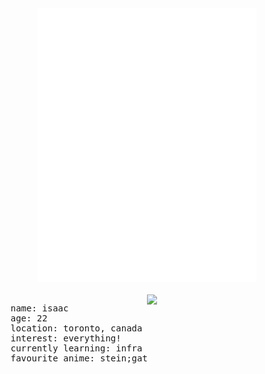 <div align="center">
  <img src="assets/.inline_braille.svg" width="350" alt="braille art" />
  <br></br>

  <img align="right" width="50%" src="https://streak-stats.demolab.com?user=akuwuh&theme=radical&date_format=n%2Fj%5B%2FY%5D&border=EB545400&fire=FB4290&dates=AF83EBC0&stroke=530C5368&background=45%2C141421%2C0C0C13"/>

  <pre align="left">
    name: isaac
    age: 22
    location: toronto, canada
    interest: everything!
    currently learning: infra :3
    favourite anime: stein;gate
  </pre>
  <br clear="both"></br>


</div>
  
<!--
<details>
  <summary>📕 Blog Posts</summary>
  <br />
</details>
</div>
-->




